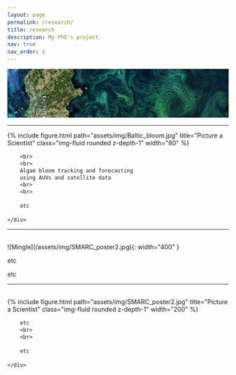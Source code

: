 ```yaml
---
layout: page
permalink: /research/
title: research
description: My PhD's project.
nav: true
nav_order: 1
---
```

![Mingle](/assets/img/Baltic_bloom_skinny.jpg)

-----------------------------------------------------------------------

<div class="row justify-content-sm-center">
    <div class="col-sm-4 mt-3 mt-md-0">
        {% include figure.html path="assets/img/Baltic_bloom.jpg" title="Picture a Scientist" class="img-fluid rounded z-depth-1" width="80" %}
    </div>
    <div class="col-sm-6 mt-3 mt-md-0">

        <br>
        <br>
        Algae bloom tracking and forecasting
        using AUVs and satellite data
        <br>
        <br>

        etc

    </div>
</div>

------------------------------------------------------------------------

<br>
![Mingle](/assets/img/SMARC_poster2.jpg){: width="400" }


etc
<br>

etc
<br>

--------------------------------------------------------------

<br>
<div class="row justify-content-sm-center">
    <div class="col-sm-4 mt-3 mt-md-0">
        {% include figure.html path="assets/img/SMARC_poster2.jpg" title="Picture a Scientist" class="img-fluid rounded z-depth-1" width="200" %}
    </div>
    <div class="col-sm-6 mt-3 mt-md-0">

        etc
        <br>
        <br>

        etc

    </div>
</div>





